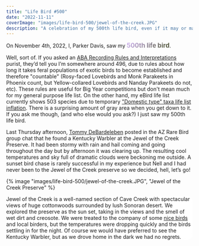 ```yaml
---
title: "Life Bird #500"
date: "2022-11-11"
coverImage: "images/life-bird-500/jewel-of-the-creek.JPG"
description: "A celebration of my 500th life bird, even if it may or may not be my 500th life bird."
---
```


<style>
    .celebratory-text {
        background-image: linear-gradient(
            -225deg,
            hsla(267, 100%, 86%, 1) 0%,
            /* #ebc01a, */
            /* #000 50%, */
            #555a40 50%,
            /* #ebc01a */
            hsla(267, 100%, 86%, 1) 100%
        );
        background-size: auto auto;
        background-clip: border-box;
        background-size: 200% auto;
        color: #fff;
        background-clip: text;
        text-fill-color: transparent;
        -webkit-background-clip: text;
        -webkit-text-fill-color: transparent;
        animation: textclip 3s linear 10;
        display: inline-block;

        font-size: larger;
        font-weight: bolder;
        text-align: center;
        cursor: pointer;
    }
    .celebratory-text:hover {
        animation: textclip 2s linear infinite;
    }

    @keyframes textclip {
        to {
            background-position: 200% center;
        }
    }


    .scroll-container {
        /* border: 5px solid red; */
                                    /* RED BORDER */
        min-height: 100vh;
        min-height: 100svh;
        width: 100%;
        /* position: relative; */
    }
    .scroll-container ~ .scroll-container {
        margin-top: 0 !important;
    }
    .scroll-container picture {
        /* border: 5px orange solid; */
                                    /* ORANGE BORDER */
        box-shadow: none;
        position: sticky;
        top: 0;
    }
    .scroll-container img {
        /* border: 5px hotpink solid;   */
                                    /* PINK BORDER */
        position: sticky;
        top: 0;
        width: 100%;
        height: 100vh;
        object-fit: cover;
    }
    .scroll-container__text-overlay {
        position: sticky;
        border-radius: 1rem;
        padding: var(--gap);
        margin: auto;
        max-width: var(--text-width);
    }

    .overlay {
        backdrop-filter: blur(10px) saturate(180%);
        -webkit-backdrop-filter: blur(16px) saturate(180%);
        background-color: rgba(255, 255, 255, 0.75);
    }

    .audio-image-container {
        position: relative;
    }

    .audio-element {
        position: absolute;
        bottom: 50%;
        left: 50%;
        transform: translate(-50%, 50%);
        /* left: 50%; */
        /* transform: translateX(-50%); */
        /* bottom: 200px; */
        /* right: 200px; */
        /* margin: var(--gap); */
        /* margin-left: 25%; */
        /* margin-right: auto; */
        z-index: 3;
        /* top: 50%; */
        /* transform: translateY(-50%); */
        width: min(400px, 97%);
        padding: var(--gap);
        border-radius: 1rem;

        /* display: flex;
        flex-direction: column;
        place-items: center; */
    }

    .audio-element audio {
        margin-top: 1rem;
    }

    .image-attr-container {
        position: relative;
    }

    .sticky-attr {
        position: absolute;
        /* top: 95%; */
        bottom: 1rem;
        right: 1rem;
        z-index: 2;
        width: fit-content;
        padding: 0 0.5rem;
        /* margin-left: auto; */
        /* margin-right: var(--gap); */
        /* padding: 0.5rem 1rem; */
        /* border-radius: 1rem; */
    }

    .kewa4 img {
        object-position: 75% 50%;
    }

    .z2 {
        z-index: 2;
    }

    .add-space {
        min-height: 100vh;
        /* margin: 10rem auto; */
        display: flex;
        flex-direction: column;
        justify-content: center;
    }

    .add-space p {
        margin-top: 2rem;
    }

    @media screen and (prefers-color-scheme: dark) {
        .celebratory-text {
            background-image: linear-gradient(
            -225deg,
            hsla(261, 53%, 48%, 1) 0%,
            /* #ebc01a, */
            #EEE 50%,
            /* #ebc01a */
            hsla(261, 53%, 48%, 1) 100%
        );
        }
        .overlay {
            background-color: rgba(17, 25, 40, 0.75);
        }
    }

</style>

On November 4th, 2022, I, Parker Davis, saw my <span class="celebratory-text">500th life bird</span>.

Well, sort of. If you asked an [ABA Recording Rules and Interpretations](https://www.aba.org/aba-area-introduced-species/) purist, they’d tell you I’m somewhere around 496, due to rules about how long it takes feral populations of exotic birds to become established and therefore "countable" (Rosy-faced Lovebirds and Monk Parakeets in Phoenix count, but Yellow-collared Lovebirds and Nanday Parakeets do not, etc). These rules are useful for Big Year competitions but don't mean much for my general purpose life list. On the other hand, my eBird life list currently shows 503 species due to temporary ["Domestic type" taxa life list inflation](https://ebird.org/news/2022-taxonomy-update). There is a surprising amount of gray area when you get down to it. If you ask me though, (and who else would you ask?) I just saw my 500th life bird.

Last Thursday afternoon, [Tommy DeBardeleben](https://www.birderfrommaricopa.com/) posted in the AZ Rare Bird group chat that he found a Kentucky Warbler at the Jewel of the Creek Preserve. It had been stormy with rain and hail coming and going throughout the day but by afternoon it was clearing up. The resulting cool temperatures and sky full of dramatic clouds were beckoning me outside. A sunset bird chase is rarely successful in my experience but Nell and I had never been to the Jewel of the Creek preserve so we decided, hell, let’s go!

<section class="custom-width scroll-container" style="height: 200vh; height: 200svh;">
{% image "images/life-bird-500/jewel-of-the-creek.JPG", "Jewel of the Creek Preserve" %}
<div class="scroll-container__text-overlay overlay">

Jewel of the Creek is a well-named section of Cave Creek with spectacular views of huge cottonwoods surrounded by lush Sonoran desert. We explored the preserve as the sun set, taking in the views and the smell of wet dirt and creosote. We were treated to the company of some [nice birds](https://ebird.org/checklist/S121816498) and local birders, but the temperatures were dropping quickly and the birds settling in for the night. Of course we would have preferred to see the Kentucky Warbler, but as we drove home in the dark we had no regrets.

</div>
</section>

<section class="custom-width scroll-container">
{% image "images/life-bird-500/JOTC-landscape.jpg", "Jewel of the Creek Preserve at night" %}
</section>
<figcaption style="margin-top: 0; text-align:right;" class="custom-width"><a href="https://nellsmithwriter.com">Photo: Nell Smith</a></figcaption>


<section class="add-space">

The next morning we decided we ought to try again. The scenery was still spectacular, the weather sunny and cool, our minds fresh and caffeinated. Taking our time birding along the creek, we lingered in patches of morning sun. Dara, a local birder, caught us basking and shared that she, along with most of the group from the night before, had just seen the bird up the trail.

We set off with a bit more urgency. We heard a series of loud down-slurred calls in the distance that sounded an awful lot like the Kentucky Warbler recordings we had listened to in preparation. Once we were about where we'd heard the calls we stopped, looked, and listened. Anticipation grew with each passing Ruby-crowned Kinglet and rustling leaf. Eventually a blob of yellow and olive emerged, black-masked, foraging in the undergrowth.

</section>


<section class="custom-width scroll-container">
{% image "images/life-bird-500/kewa1.JPG", "Kentucky Warbler" %}
{% image "images/life-bird-500/kewa2.JPG", "Kentucky Warbler" %}
<div class="image-attr-container">
{% image "images/life-bird-500/kewa-nell1.jpg", "Kentucky Warbler" %}
<figcaption class="custom-width sticky-attr overlay"><a href="https://nellsmithwriter.com">Photo: Nell Smith</a></figcaption>
</div>
<!-- <div class="image-attr-container">
{% image "images/life-bird-500/kewa-nell4.jpg", "Kentucky Warbler", "kewa4" %}
<figcaption class="custom-width sticky-attr overlay"><a href="https://nellsmithwriter.com">Photo: Nell Smith</a></figcaption>
</div> -->
<div class="audio-image-container">
{% image "images/life-bird-500/KEWA-spot.JPG", "Kentucky Warbler habitat", "z2" %}
<div class="audio-element overlay">
We stood in the shade of the willows and cottonwoods, watching the bird work its way through the tangles and brush. A life bird for me and a state bird for Nell, we were both treated to great looks (and adequate photos) as it foraged in and out of view. It even obliged to give a few calls while my recorder was running.
<audio src="/images/life-bird-500/kewa.mp3" controls autoplay>Sorry, your browser does not support the HTML audio element</audio>
<figcaption><a href="https://macaulaylibrary.org/asset/501121561">Recorded with Sony A10 (internal microphones)</a></figcaption>
</div>
</div>
</section>

<p style="margin-top: 5rem">The number on a birder's life list is a poor measure of their bird knowledge or observational skills. I find life lists most useful for reflecting on the many experiences had while adding birds to it. With each bird an associated memory, a landmark in space and time. I'm not the same person as I was at bird #400 (Caspian Tern, 2018, California trip with Nell, on my way to play a solo show in San Francisco) or bird #300 (Hermit Warbler, 2017, birding Mingus Mountain with my mom).</p>

No matter what number is assigned to it, seeing a new bird is worth celebrating. After hiking the long loop back to the car, we stopped in town for celebratory provisions. A tradition among some birders is to eat [“Lifer Pie”](https://www.audubon.org/news/birding-its-own-reward-lifer-pie-makes-it-even-sweeter). Nell and I opted for a Lifer chicken parmesan sandwich instead.

<div style="margin: 5rem auto">
{% image "images/life-bird-500/chicken-parm-patio.JPG", "Parker and Nell celebrating" %}
</div>

It was good.

<script src="https://cdn.jsdelivr.net/npm/canvas-confetti@1.5.1/dist/confetti.browser.min.js"></script>
<script>
    const confettiButton = document.querySelector('.celebratory-text');
    confettiButton.addEventListener('click', () => {
        const confettiOffset = confettiButton.getBoundingClientRect();
        confetti({
                disableForReducedMotion: true,
                origin: {
                    x: ((confettiOffset.left + confettiOffset.right) / 2) / window.innerWidth,
                    y: confettiOffset.bottom / window.innerHeight
                }
            });
    })

</script>
